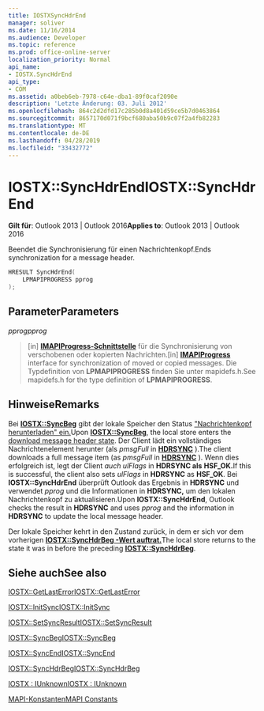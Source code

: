 ```yaml
---
title: IOSTXSyncHdrEnd
manager: soliver
ms.date: 11/16/2014
ms.audience: Developer
ms.topic: reference
ms.prod: office-online-server
localization_priority: Normal
api_name:
- IOSTX.SyncHdrEnd
api_type:
- COM
ms.assetid: a0beb6eb-7978-c64e-dba1-89f0caf2090e
description: 'Letzte Änderung: 03. Juli 2012'
ms.openlocfilehash: 864c2d2dfd17c285b0d8a401d59ce5b7d0463864
ms.sourcegitcommit: 8657170d071f9bcf680aba50b9c07f2a4fb82283
ms.translationtype: MT
ms.contentlocale: de-DE
ms.lasthandoff: 04/28/2019
ms.locfileid: "33432772"
---
```

# <a name="iostxsynchdrend"></a><span data-ttu-id="107f5-103">IOSTX::SyncHdrEnd</span><span class="sxs-lookup"><span data-stu-id="107f5-103">IOSTX::SyncHdrEnd</span></span>

 
  
<span data-ttu-id="107f5-104">**Gilt für**: Outlook 2013 | Outlook 2016</span><span class="sxs-lookup"><span data-stu-id="107f5-104">**Applies to**: Outlook 2013 | Outlook 2016</span></span> 
  
<span data-ttu-id="107f5-105">Beendet die Synchronisierung für einen Nachrichtenkopf.</span><span class="sxs-lookup"><span data-stu-id="107f5-105">Ends synchronization for a message header.</span></span>
  
```cpp
HRESULT SyncHdrEnd( 
    LPMAPIPROGRESS pprog 
);
```

## <a name="parameters"></a><span data-ttu-id="107f5-106">Parameter</span><span class="sxs-lookup"><span data-stu-id="107f5-106">Parameters</span></span>

 <span data-ttu-id="107f5-107">_pprog_</span><span class="sxs-lookup"><span data-stu-id="107f5-107">_pprog_</span></span>
  
> <span data-ttu-id="107f5-108">[in] **[IMAPIProgress-Schnittstelle](imapiprogressiunknown.md)** für die Synchronisierung von verschobenen oder kopierten Nachrichten.</span><span class="sxs-lookup"><span data-stu-id="107f5-108">[in] **[IMAPIProgress](imapiprogressiunknown.md)** interface for synchronization of moved or copied messages.</span></span> <span data-ttu-id="107f5-109">Die Typdefinition von **LPMAPIPROGRESS** finden Sie unter mapidefs.h.</span><span class="sxs-lookup"><span data-stu-id="107f5-109">See mapidefs.h for the type definition of **LPMAPIPROGRESS**.</span></span> 
    
## <a name="remarks"></a><span data-ttu-id="107f5-110">Hinweise</span><span class="sxs-lookup"><span data-stu-id="107f5-110">Remarks</span></span>

<span data-ttu-id="107f5-111">Bei **[IOSTX::SyncBeg](iostx-syncbeg.md)** gibt der lokale Speicher den Status ["Nachrichtenkopf herunterladen" ein.](download-message-header-state.md)</span><span class="sxs-lookup"><span data-stu-id="107f5-111">Upon **[IOSTX::SyncBeg](iostx-syncbeg.md)**, the local store enters the [download message header state](download-message-header-state.md).</span></span> <span data-ttu-id="107f5-112">Der Client lädt ein vollständiges Nachrichtenelement herunter (als  *pmsgFull*  in **[HDRSYNC](hdrsync.md)** ).</span><span class="sxs-lookup"><span data-stu-id="107f5-112">The client downloads a full message item (as  *pmsgFull*  in **[HDRSYNC](hdrsync.md)** ).</span></span> <span data-ttu-id="107f5-113">Wenn dies erfolgreich ist, legt der Client *auch ulFlags* in **HDRSYNC als** **HSF_OK.**</span><span class="sxs-lookup"><span data-stu-id="107f5-113">If this is successful, the client also sets  *ulFlags*  in **HDRSYNC** as **HSF_OK**.</span></span> <span data-ttu-id="107f5-114">Bei **IOSTX::SyncHdrEnd** überprüft Outlook das Ergebnis in **HDRSYNC** und verwendet *pprog* und die Informationen in **HDRSYNC,** um den lokalen Nachrichtenkopf zu aktualisieren.</span><span class="sxs-lookup"><span data-stu-id="107f5-114">Upon **IOSTX::SyncHdrEnd**, Outlook checks the result in **HDRSYNC** and uses  *pprog*  and the information in **HDRSYNC** to update the local message header.</span></span> 
  
<span data-ttu-id="107f5-115">Der lokale Speicher kehrt in den Zustand zurück, in dem er sich vor dem vorherigen **[IOSTX::SyncHdrBeg -Wert auftrat.](iostx-synchdrbeg.md)**</span><span class="sxs-lookup"><span data-stu-id="107f5-115">The local store returns to the state it was in before the preceding **[IOSTX::SyncHdrBeg](iostx-synchdrbeg.md)**.</span></span> 
  
## <a name="see-also"></a><span data-ttu-id="107f5-116">Siehe auch</span><span class="sxs-lookup"><span data-stu-id="107f5-116">See also</span></span>



[<span data-ttu-id="107f5-117">IOSTX::GetLastError</span><span class="sxs-lookup"><span data-stu-id="107f5-117">IOSTX::GetLastError</span></span>](iostx-getlasterror.md)
  
[<span data-ttu-id="107f5-118">IOSTX::InitSync</span><span class="sxs-lookup"><span data-stu-id="107f5-118">IOSTX::InitSync</span></span>](iostx-initsync.md)
  
[<span data-ttu-id="107f5-119">IOSTX::SetSyncResult</span><span class="sxs-lookup"><span data-stu-id="107f5-119">IOSTX::SetSyncResult</span></span>](iostx-setsyncresult.md)
  
[<span data-ttu-id="107f5-120">IOSTX::SyncBeg</span><span class="sxs-lookup"><span data-stu-id="107f5-120">IOSTX::SyncBeg</span></span>](iostx-syncbeg.md)
  
[<span data-ttu-id="107f5-121">IOSTX::SyncEnd</span><span class="sxs-lookup"><span data-stu-id="107f5-121">IOSTX::SyncEnd</span></span>](iostx-syncend.md)
  
[<span data-ttu-id="107f5-122">IOSTX::SyncHdrBeg</span><span class="sxs-lookup"><span data-stu-id="107f5-122">IOSTX::SyncHdrBeg</span></span>](iostx-synchdrbeg.md)
  
[<span data-ttu-id="107f5-123">IOSTX : IUnknown</span><span class="sxs-lookup"><span data-stu-id="107f5-123">IOSTX : IUnknown</span></span>](iostxiunknown.md)


[<span data-ttu-id="107f5-124">MAPI-Konstanten</span><span class="sxs-lookup"><span data-stu-id="107f5-124">MAPI Constants</span></span>](mapi-constants.md)


